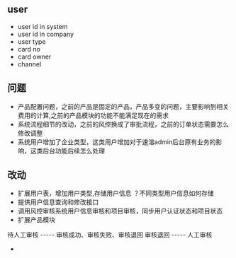 ## user
- user id in system
- user id in company 
- user type
- card no 
- card owner 
- channel 

## 问题

- 产品配置问题，之前的产品是固定的产品，产品多变的问题，主要影响到相关费用的计算,之前的产品模块的功能不能满足现在的需求
- 系统流程细节的改动，之前的风控换成了审批流程，之前的订单状态需要怎么修改调整
- 系统用户增加了企业类型，这类用户增加对于速溶admin后台原有业务的影响，这类后台功能后续怎么处理

## 改动
- 扩展用户表，增加用户类型,存储用户信息    ？不同类型用户信息如何存储
- 提供用户信息查询和修改接口   
- 调用风控审核系统用户信息审核和项目审核，同步用户认证状态和项目状态
- 扩展产品模块




待人工审核   -----     审核成功、审核失败、审核退回
审核退回     -----     人工审核


- 
